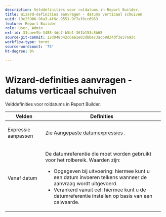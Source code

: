 ```yaml
---
description: Velddefinities voor roldatums in Report Builder.
title: Wizard-definities aanvragen - datums verticaal schuiven
uuid: 19e25900-96a3-4f6c-9551-9f7af8cc6963
feature: Report Builder
role: User, Admin
exl-id: 31caee9b-3488-4dc7-b5b1-361b153c8b68
source-git-commit: 12d048b42c6a61e03dbbe73acb9d34df3e37693c
workflow-type: tm+mt
source-wordcount: '75'
ht-degree: 0%

---
```


# Wizard-definities aanvragen - datums verticaal schuiven

Velddefinities voor roldatums in Report Builder.

<table id="table_620F3BD3FD1B4C85A0319107EC03D54F"> 
 <thead> 
  <tr> 
   <th colname="col1" class="entry"> Velden </th> 
   <th colname="col2" class="entry"> Definities </th> 
  </tr> 
 </thead>
 <tbody> 
  <tr> 
   <td colname="col1"> <p>Expressie aanpassen </p> </td> 
   <td colname="col2"> <p>Zie <a href="/help/analyze/legacy-report-builder/data-requests/configuring-report-dates/c-customized-date-expressions/t-customized-date-expressions.md"   > Aangepaste datumexpressies </a> . </p> </td> 
  </tr> 
  <tr> 
   <td colname="col1"> <p> Vanaf datum </p> </td> 
   <td colname="col2"> <p>De datumreferentie die moet worden gebruikt voor het rolbereik. Waarden zijn: </p> 
    <ul id="ul_6B73B707B7CB4C7D88299A8337260800"> 
     <li id="li_48FD414FCF884F3AADB7CFBC90C7EF51"> Opgegeven bij uitvoering: hiermee kunt u een datum invoeren telkens wanneer de aanvraag wordt uitgevoerd. </li> 
     <li id="li_B1AE95854C1B4228A39164373A1C5303"> Verankerd vanuit cel: hiermee kunt u de datumreferentie instellen op basis van een celwaarde. </li> 
    </ul> </td> 
  </tr> 
 </tbody> 
</table>
